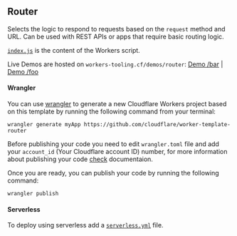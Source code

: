 ## Router

Selects the logic to respond to requests based on the `request` method and URL. Can be used with REST APIs or apps that require basic routing logic.

[`index.js`](https://github.com/cloudflare/worker-template-router/blob/master/router.js) is the content of the Workers script.

Live Demos are hosted on `workers-tooling.cf/demos/router`:
[Demo /bar](http://workers-tooling.cf/demos/router/bar) | [Demo /foo](http://workers-tooling.cf/demos/router/foo)

#### Wrangler

You can use [wrangler](https://github.com/cloudflare/wrangler) to generate a new Cloudflare Workers project based on this template by running the following command from your terminal:

```
wrangler generate myApp https://github.com/cloudflare/worker-template-router
```

Before publishing your code you need to edit `wrangler.toml` file and add your `account_id` (Your Cloudflare account ID) number, for more information about publishing your code [check](https://workers.cloudflare.com/docs/quickstart/configuring-and-publishing/) documentaion.

Once you are ready, you can publish your code by running the following command:

```
wrangler publish
```

#### Serverless
To deploy using serverless add a [`serverless.yml`](https://serverless.com/framework/docs/providers/cloudflare/) file.
